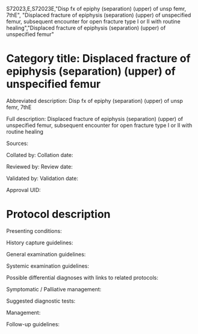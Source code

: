 S72023,E,S72023E,"Disp fx of epiphy (separation) (upper) of unsp femr, 7thE", "Displaced fracture of epiphysis (separation) (upper) of unspecified femur, subsequent encounter for open fracture type I or II with routine healing","Displaced fracture of epiphysis (separation) (upper) of unspecified femur"
# Category title: Displaced fracture of epiphysis (separation) (upper) of unspecified femur

Abbreviated description: Disp fx of epiphy (separation) (upper) of unsp femr, 7thE

Full description: Displaced fracture of epiphysis (separation) (upper) of unspecified femur, subsequent encounter for open fracture type I or II with routine healing

Sources:

Collated by:
Collation date:

Reviewed by:
Review date:

Validated by:
Validation date:

Approval UID:

# Protocol description

Presenting conditions:

History capture guidelines:

General examination guidelines:

Systemic examination guidelines:

Possible differential diagnoses with links to related protocols:

Symptomatic / Palliative management:

Suggested diagnostic tests:

Management:

Follow-up guidelines:
